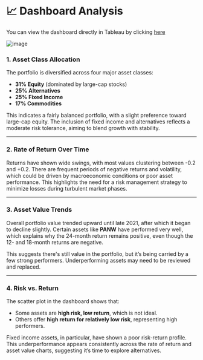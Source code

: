 # 📈 Dashboard Analysis

You can view the dashboard directly in Tableau by clicking [here](https://public.tableau.com/app/profile/santiago.rios.castro/viz/PortfolioPerformance_17510393369460/Dashboard1)

![image](https://github.com/user-attachments/assets/ff8dda3d-38d2-432d-a718-a175c6fb0b6a)

### 1. Asset Class Allocation

The portfolio is diversified across four major asset classes:
- **31% Equity** (dominated by large-cap stocks)
- **25% Alternatives**
- **25% Fixed Income**
- **17% Commodities**

This indicates a fairly balanced portfolio, with a slight preference toward large-cap equity. The inclusion of fixed income and alternatives reflects a moderate risk tolerance, aiming to blend growth with stability.

---

### 2. Rate of Return Over Time

Returns have shown wide swings, with most values clustering between -0.2 and +0.2. There are frequent periods of negative returns and volatility, which could be driven by macroeconomic conditions or poor asset performance. This highlights the need for a risk management strategy to minimize losses during turbulent market phases.

---

### 3. Asset Value Trends

Overall portfolio value trended upward until late 2021, after which it began to decline slightly. Certain assets like **PANW** have performed very well, which explains why the 24-month return remains positive, even though the 12- and 18-month returns are negative.

This suggests there's still value in the portfolio, but it’s being carried by a few strong performers. Underperforming assets may need to be reviewed and replaced.

---

### 4. Risk vs. Return

The scatter plot in the dashboard shows that:
- Some assets are **high risk, low return**, which is not ideal.
- Others offer **high return for relatively low risk**, representing high performers.

Fixed income assets, in particular, have shown a poor risk-return profile. This underperformance appears consistently across the rate of return and asset value charts, suggesting it’s time to explore alternatives.
